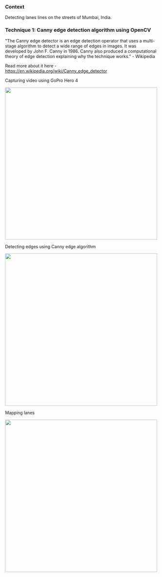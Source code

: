 ### Context

Detecting lanes lines on the streets of Mumbai, India.

### Technique 1: Canny edge detection algorithm using OpenCV

"The Canny edge detector is an edge detection operator that uses a multi-stage algorithm to detect a wide range of edges in images. It was developed by John F. Canny in 1986. Canny also produced a computational theory of edge detection explaining why the technique works." - Wikipedia 

Read more about it here - https://en.wikipedia.org/wiki/Canny_edge_detector

Capturing video using GoPro Hero 4

<img src="https://github.com/deveshdatwani/self-driving-cars-India/blob/master/data/screenshot1.png" width="500">

Detecting edges using Canny edge algorithm

<img src="https://github.com/deveshdatwani/self-driving-cars-India/blob/master/data/screenshotdetect.png" width="500">

Mapping lanes 

<img src="https://github.com/deveshdatwani/self-driving-cars-India/blob/master/data/lane-detect.png" width="500">

